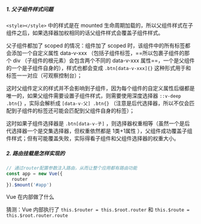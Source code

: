 ##### 1. 父子组件样式问题

`<style></style>` 中的样式是在 mounted 生命周期加载的，所以父组件样式在子组件之后，如果选择器加权相同的话父组件样式会覆盖子组件样式。

父子组件都加了 scoped 的情况：组件加了 scoped 时，该组件中的所有标签都会添加一个自定义属性 data-v-xxx （包括子组件标签，==所以包裹子组件的那个 div （子组件的根元素）会包含两个不同的 data-v-xxx 属性==，一个是父组件的一个是子组件自身的），样式也都会变成 `.btn[data-v-xxx]{}` 这种形式用于和标签一一对应（可观察控制台）；

这时父组件定义的样式并不会影响到子组件，因为每个组件的自定义属性后缀都是唯一的，如果父组件需要设置子组件样式，则需要使用深度选择器 `::v-deep .btn{}` ，实际会解析成 `[data-v-父] .btn{}` （注意是后代选择器，所以不仅会匹配到子组件的标签还可能会匹配到父组件自身的标签）；

这时如果子组件选择器是 `.btn[data-v-子]` ，则选择器权重相等（虽然一个是后代选择器一个是交集选择器，但权重依然都是 1类+1属性 ），父组件成功覆盖子组件样式；但有可能覆盖失败，实际得看子组件和父组件选择器的权重大小。



##### 2. 路由挂载是怎样实现的

```js
// 通过router配置参数注入路由，从而让整个应用都有路由功能
const app = new Vue({
  router
}).$mount('#app')
```

Vue 在内部做了什么

猜测：Vue 内部执行了 `this.$router = this.$root.router` 和 `this.$route = this.$root.router.route`
